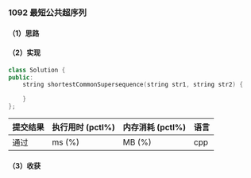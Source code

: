 ### 1092 最短公共超序列

#### （1）思路

#### （2）实现

```cpp
class Solution {
public:
    string shortestCommonSupersequence(string str1, string str2) {

    }
};
```

| 提交结果 | 执行用时 (pctl%) | 内存消耗 (pctl%) | 语言 |
|:---------|:-----------------|:-----------------|:-----|
| 通过     |  ms (%)   |  MB (%)  | cpp  |

#### （3）收获
